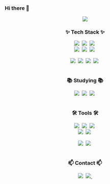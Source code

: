 ### Hi there 👋

<!--
**ych95/ych95** is a ✨ _special_ ✨ repository because its `README.md` (this file) appears on your GitHub profile.

Here are some ideas to get you started:

- 🔭 I’m currently working on ...
- 🌱 I’m currently learning ...
- 👯 I’m looking to collaborate on ...
- 🤔 I’m looking for help with ...
- 💬 Ask me about ...
- 📫 How to reach me: ...
- 😄 Pronouns: ...
- ⚡ Fun fact: ...
-->
<!--타이틀 부분-->
<div align="center">
  <img src="https://github.com/oka1313/oka1313/assets/101691440/92118a53-c5b6-40bc-b130-bf8c398d7b51" />
</div>

<!--내용 부분-->
<h3 align="center">✨ Tech Stack ✨</h3>
<div align="center">
  <img src="https://img.shields.io/badge/react-20232a.svg?style=for-the-badge&logo=react&logoColor=61DAFB" />&nbsp
  <img src="https://img.shields.io/badge/javascript-F7DF1E.svg?style=for-the-badge&logo=javascript&logoColor=20232a" />&nbsp
  <img src="https://img.shields.io/badge/html5-E34F26.svg?style=for-the-badge&logo=html5&logoColor=white" />&nbsp
</div>

<div align="center">
  <img src="https://img.shields.io/badge/styled--components-DB7093?style=for-the-badge&logo=styled-components&logoColor=ffd35b" />&nbsp
  <img src="https://img.shields.io/badge/tailwindcss-1daabb.svg?style=for-the-badge&logo=tailwind-css&logoColor=white" />&nbsp
  <img src="https://img.shields.io/badge/css3-1572B6.svg?style=for-the-badge&logo=css3&logoColor=white" />&nbsp
</div>

<br>

<div align="center">
  <img src="https://img.shields.io/badge/python-3670A0?style=for-the-badge&logo=python&logoColor=ffdd54" />&nbsp
  <img src="https://img.shields.io/badge/pandas-150458.svg?style=for-the-badge&logo=pandas&logoColor=white" />&nbsp
  <img src="https://img.shields.io/badge/numpy-4d77cf.svg?style=for-the-badge&logo=numpy&logoColor=white" />&nbsp
  <img src="https://img.shields.io/badge/Matplotlib-11557c.svg?style=for-the-badge&logo=Matplotlib&logoColor=white" />&nbsp
</div>

<br>

<h3 align="center">📚 Studying 📚</h3>
<div align="center">
  <img src="https://img.shields.io/badge/typescript-007ACC.svg?style=for-the-badge&logo=typescript&logoColor=white" />&nbsp
  <img src="https://img.shields.io/badge/React%20Query-FF4154?style=for-the-badge&logo=react%20query&logoColor=white" />&nbsp
  <img src="https://img.shields.io/badge/Recoil-3578E5?style=for-the-badge&logo=recoil&logoColor=white" />&nbsp
</div>

<br>

<h3 align="center">🛠 Tools 🛠</h3>
<div align="center">
  <img src="https://img.shields.io/badge/git-F05033.svg?style=for-the-badge&logo=git&logoColor=white" />&nbsp
  <img src="https://img.shields.io/badge/github-181717.svg?style=for-the-badge&logo=github&logoColor=white" />&nbsp
  <img src="https://img.shields.io/badge/Notion-F3F3F3.svg?style=for-the-badge&logo=notion&logoColor=black" />&nbsp
</div>

<div align="center">
  <img src="https://img.shields.io/badge/adobe%20photoshop-08253c.svg?style=for-the-badge&logo=adobe%20photoshop&logoColor=37abff" />&nbsp
  <img src="https://img.shields.io/badge/figma-F24E1E.svg?style=for-the-badge&logo=figma&logoColor=white" />&nbsp
</div>

<br>

<div align="center">
  <img src="https://img.shields.io/badge/VSCode-2C2C32.svg?style=for-the-badge&logo=visual-studio-code&logoColor=22ABF3" />&nbsp
  <img src="https://img.shields.io/badge/jupyter-2C2C32.svg?style=for-the-badge&logo=jupyter&logoColor=F37726" />&nbsp
<!--   <img src="https://img.shields.io/badge/Colab-2C2C32.svg?style=for-the-badge&logo=googlecolab&logoColor=F9AB00" />&nbsp -->
</div>

<br>

<h3 align="center">📫 Contact 📫</h3>
<div align="center">
    <img src="https://img.shields.io/badge/naver-03C75A?style=for-the-badge&logo=naver&logoColor=white" />&nbsp
  </a>
  <a href="mailto:oka1313@gmail.com">
    <img
      src="https://img.shields.io/badge/oka1313@gmail.com-D14836?style=for-the-badge&logo=gmail&logoColor=white"/>&nbsp
  </a>
</div>
